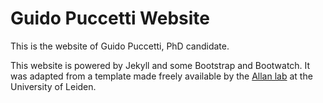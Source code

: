 # Guido Puccetti Website

This is the website of Guido Puccetti, PhD candidate.

This website is powered by Jekyll and some Bootstrap and Bootwatch. It was adapted from a template made freely available by the [Allan lab](https://https://github.com/mpa139/allanlab) at the University of Leiden.

